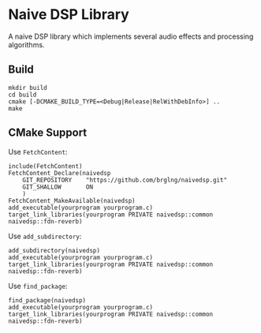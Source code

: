 # Naive DSP Library

A naive DSP library which implements several audio effects and processing algorithms.

## Build

    mkdir build
    cd build
    cmake [-DCMAKE_BUILD_TYPE=<Debug|Release|RelWithDebInfo>] ..
    make

## CMake Support

Use `FetchContent`:

    include(FetchContent)
    FetchContent_Declare(naivedsp
        GIT_REPOSITORY    "https://github.com/brglng/naivedsp.git" 
        GIT_SHALLOW       ON
        )
    FetchContent_MakeAvailable(naivedsp)
    add_executable(yourprogram yourprogram.c)
    target_link_libraries(yourprogram PRIVATE naivedsp::common naivedsp::fdn-reverb)

Use `add_subdirectory`:

    add_subdirectory(naivedsp)
    add_executable(yourprogram yourprogram.c)
    target_link_libraries(yourprogram PRIVATE naivedsp::common naivedsp::fdn-reverb)

Use `find_package`:

    find_package(naivedsp)
    add_executable(yourprogram yourprogram.c)
    target_link_libraries(yourprogram PRIVATE naivedsp::common naivedsp::fdn-reverb)
